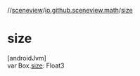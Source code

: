 //[sceneview](../../index.md)/[io.github.sceneview.math](index.md)/[size](size.md)

# size

[androidJvm]\
var Box.[size](size.md): Float3
